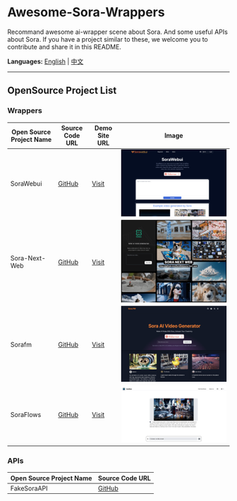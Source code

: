 # Awesome-Sora-Wrappers
Recommand awesome ai-wrapper scene about Sora.
And some useful APIs about Sora.
If you have a project similar to these, we welcome you to contribute and share it in this README.

**Languages:** [English](README.md) | [中文](zh-cn.md)

------

## OpenSource Project List

### Wrappers

| Open Source Project Name | Source Code URL                                   | Demo Site URL                  | Image                              |
| ------------------------ | ------------------------------------------------- | ------------------------------ | ---------------------------------- |
| SoraWebui                | [GitHub](https://github.com/SoraWebui/SoraWebui) | [Visit](https://sorawebui.com/) | ![Image](images/SoraWebui.png)     |
| Sora-Next-Web            | [GitHub](https://github.com/SoraWeb/sora-next-web) | [Visit](https://web.getsoraapp.com/) | ![Image](images/Sora-Next-Web.png) |
| Sorafm                   | [GitHub](https://github.com/all-in-aigc/sorafm) | [Visit](https://sora.fm)    | ![Image](images/Sorafm.png)        |
| SoraFlows                | [GitHub](https://github.com/SoraFlows/SoraFlows) | [Visit](https://www.soraflows.com/en-US) | ![Image](images/SoraFlows.png)     |


### APIs

| Open Source Project Name | Source Code URL                                     |
| ------------------------ | --------------------------------------------------- |
| FakeSoraAPI              | [GitHub](https://github.com/SoraWebui/FakeSoraAPI) |





